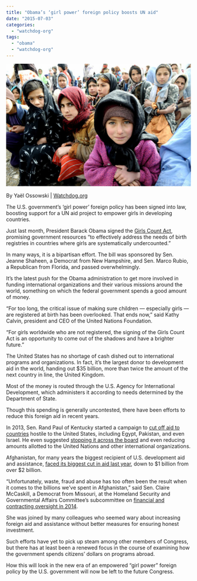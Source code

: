 ```yaml
---
title: "Obama’s ‘girl power’ foreign policy boosts UN aid"
date: "2015-07-03"
categories: 
  - "watchdog-org"
tags: 
  - "obama"
  - "watchdog-org"
---
```


![image](images/tumblr_inline_ns7ccfPjca1qdn1ny_540.jpg)

By Yaël Ossowski | [Watchdog.org](http://watchdog.org/227369/girl-power/)

The U.S. government’s ‘girl power’ foreign policy has been signed into law, boosting support for a UN aid project to empower girls in developing countries.

Just last month, President Barack Obama signed the [Girls Count Act](http://www.usaid.gov/results-and-data/budget-spending), promising government resources “to effectively address the needs of birth registries in countries where girls are systematically undercounted.”

In many ways, it is a bipartisan effort. The bill was sponsored by Sen. Jeanne Shaheen, a Democrat from New Hampshire, and Sen. Marco Rubio, a Republican from Florida, and passed overwhelmingly.

It’s the latest push for the Obama administration to get more involved in funding international organizations and their various missions around the world, something on which the federal government spends a good amount of money.

“For too long, the critical issue of making sure children — especially girls — are registered at birth has been overlooked. That ends now,” said Kathy Calvin, president and CEO of the United Nations Foundation.

“For girls worldwide who are not registered, the signing of the Girls Count Act is an opportunity to come out of the shadows and have a brighter future.”

The United States has no shortage of cash dished out to international programs and organizations. In fact, it’s the largest donor to development aid in the world, handing out $35 billion, more than twice the amount of the next country in line, the United Kingdom.

Most of the money is routed through the U.S. Agency for International Development, which administers it according to needs determined by the Department of State.

Though this spending is generally uncontested, there have been efforts to reduce this foreign aid in recent years.

In 2013, Sen. Rand Paul of Kentucky started a campaign to [cut off aid to countries](http://www.politico.com/story/2013/07/egypt-aid-rand-paul-94980.html) hostile to the United States, including Egypt, Pakistan, and even Israel. He even suggested [stopping it across the board](http://www.ibtimes.com/us-foreign-aid-washington-gives-billions-it-money-well-spent-1625994) and even reducing amounts allotted to the United Nations and other international organizations.

Afghanistan, for many years the biggest recipient of U.S. development aid and assistance, [faced its biggest cut in aid last year](https://www.washingtonpost.com/world/national-security/congress-cuts-us-military-and-development-aid-for-afghanistan/2014/01/24/3d4cb818-8531-11e3-bbe5-6a2a3141e3a9_story.html), down to $1 billion from over $2 billion.

“Unfortunately, waste, fraud and abuse has too often been the result when it comes to the billions we’ve spent in Afghanistan,” said Sen. Claire McCaskill, a Democrat from Missouri, at the Homeland Security and Governmental Affairs Committee’s subcommittee on [financial and contracting oversight in 2014](https://www.washingtonpost.com/world/national-security/congress-cuts-us-military-and-development-aid-for-afghanistan/2014/01/24/3d4cb818-8531-11e3-bbe5-6a2a3141e3a9_story.html).

She was joined by many colleagues who seemed wary about increasing foreign aid and assistance without better measures for ensuring honest investment.

Such efforts have yet to pick up steam among other members of Congress, but there has at least been a renewed focus in the course of examining how the government spends citizens’ dollars on programs abroad.

How this will look in the new era of an empowered “girl power” foreign policy by the U.S. government will now be left to the future Congress.
